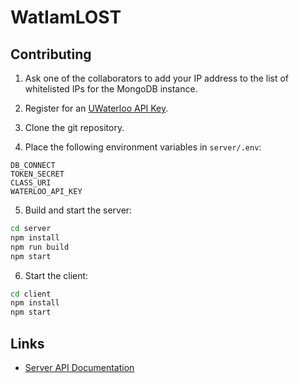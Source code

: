 # WatIamLOST

## Contributing

1. Ask one of the collaborators to add your IP address to the list of whitelisted IPs for the MongoDB instance.

2. Register for an [UWaterloo API Key](https://openapi.data.uwaterloo.ca/api-docs/index.html). 

3. Clone the git repository.

4. Place the following environment variables in `server/.env`:
```
DB_CONNECT
TOKEN_SECRET
CLASS_URI
WATERLOO_API_KEY
```

5. Build and start the server:
```bash
cd server
npm install
npm run build
npm start
```

6. Start the client:
```bash
cd client
npm install
npm start
```

## Links
- [Server API Documentation](server/README.md)
